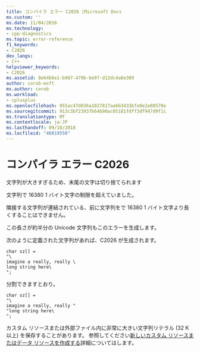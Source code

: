 ```yaml
---
title: コンパイラ エラー C2026 |Microsoft Docs
ms.custom: ''
ms.date: 11/04/2016
ms.technology:
- cpp-diagnostics
ms.topic: error-reference
f1_keywords:
- C2026
dev_langs:
- C++
helpviewer_keywords:
- C2026
ms.assetid: 8e64b6e1-b967-479b-be97-d12dc4a8e389
author: corob-msft
ms.author: corob
ms.workload:
- cplusplus
ms.openlocfilehash: 055ac47d036a1027817aa6b3433bfe0e2e88570e
ms.sourcegitcommit: 913c3bf23937b64b90ac05181fdff3df947d9f1c
ms.translationtype: MT
ms.contentlocale: ja-JP
ms.lasthandoff: 09/18/2018
ms.locfileid: "46019550"
---
```

# <a name="compiler-error-c2026"></a>コンパイラ エラー C2026

文字列が大きすぎるため、末尾の文字は切り捨てられます

文字列で 16380 1 バイト文字の制限を超えていました。

隣接する文字列が連結されている、前に文字列をで 16380 1 バイト文字より長くすることはできません。

この長さが約半分の Unicode 文字列もこのエラーを生成します。

次のように定義された文字列があれば、C2026 が生成されます。

```
char sz[] =
"\
imagine a really, really \
long string here\
";
```

分割できますとおり。

```
char sz[] =
"\
imagine a really, really "
"long string here\
";
```

カスタム リソースまたは外部ファイル内に非常に大きい文字列リテラル (32 K 以上) を保存することがあります。 参照してください[新しいカスタム リソースまたはデータ リソースを作成する](../../windows/creating-a-new-custom-or-data-resource.md)詳細についてはします。